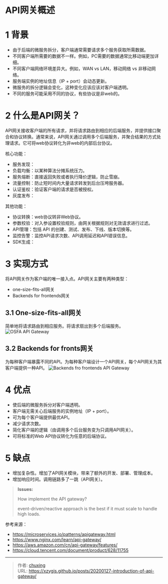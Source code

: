 # API网关概述


# 1 背景
- 由于后端的微服务拆分，客户端通常需要请求多个服务获取所需数据。
- 不同客户端所需要的数据不一样。例如，PC需要的数据通常比移动端更加详细。
- 不同客户端网络环境差异大。例如，WAN vs LAN，移动网络 vs 非移动网络。
- 服务端实例的地址信息（IP + port）会动态更新。
- 微服务的拆分逻辑会变化，这种变化应该应该对客户端透明。
- 不同的服务可能采用不同的协议，有些协议是非web的。

# 2 什么是API网关？
API网关接收客户端的所有请求，并将请求路由到相应的后端服务，并提供接口聚合和协议转换。通常来说，API网关通过调用多个后端服务，并聚合结果的方式处理请求。它可将web协议转化为非web的内部后台协议。

<!-- more -->

核心功能：
- 服务发现：
- 负载均衡：以某种算法分摊系统压力。
- 服务熔断：直接返回失败或者执行降价逻辑，防止雪崩。
- 流量控制：防止短时间内大量请求转发到后台压垮服务器。
- 认证鉴权：验证客户端的请求是否被授权。
- 灰度发布：

其他功能：
- 协议转换：web协议转非Web协议。
- 参数校验：对入参设置校验规则，由网关根据规则对无效请求进行过滤。
- API管理：包括 API 的创建、测试、发布、下线、版本切换等。
- 监控告警：监控API请求次数、API调用延迟和API错误信息。
- SDK生成：

# 3 实现方式
将API网关作为客户端的唯一接入点。API网关主要有两种类型：
- one-size-fits-all网关
- Backends for frontends网关

## 3.1 One-size-fits-all网关
简单地将请求路由到相应服务。将请求扇出到多个后端服务。
![OSFA API Gateway](https://img-blog.csdnimg.cn/20191013124932708.png?x-oss-process=image/watermark,type_ZmFuZ3poZW5naGVpdGk,shadow_10,text_aHR0cHM6Ly9jaHV4aW5nLmJsb2cuY3Nkbi5uZXQ=,size_16,color_FFFFFF,t_70)

## 3.2 Backends for fronts网关
为每种客户端暴露不同的API。为每种客户端设计一个API网关，每个API网关为其客户端提供一种API。
![Backends fro frontends API Gateway](https://img-blog.csdnimg.cn/20191013125314703.jpg?x-oss-process=image/watermark,type_ZmFuZ3poZW5naGVpdGk,shadow_10,text_aHR0cHM6Ly9jaHV4aW5nLmJsb2cuY3Nkbi5uZXQ=,size_16,color_FFFFFF,t_70)

# 4 优点
- 使后端的微服务拆分对客户端透明。
- 客户端无需关心后端服务的实例地址（IP + port）。
- 可为每个客户端提供最优API。
- 减少请求次数。
- 简化客户端的逻辑（由调用多个后台服务变为只调用API网关）。
- 可将标准的Web API协议转化为任意的后端协议。

# 5 缺点
- 增加复杂性。增加了API网关模块，带来了额外的开发、部署、管理成本。
- 增加响应时间。调用链路多了一跳（API网关）。

> **Issues:**
> 
> How implement the API gateway?
> 
> event-driven/reactive approach is the best if it must scale to handle high loads.

参考来源：
- https://microservices.io/patterns/apigateway.html
- https://www.nginx.com/learn/api-gateway/
- https://aws.amazon.com/cn/api-gateway/features/
- https://cloud.tencent.com/document/product/628/11755


---

> 作者: [chuxing](https://github.com/xzygis)  
> URL: https://xzygis.github.io/posts/20200127-introduction-of-api-gateway/  

